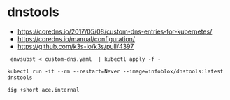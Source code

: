 # dnstools

- https://coredns.io/2017/05/08/custom-dns-entries-for-kubernetes/
- https://coredns.io/manual/configuration/
- https://github.com/k3s-io/k3s/pull/4397

```
 envsubst < custom-dns.yaml  | kubectl apply -f -

kubectl run -it --rm --restart=Never --image=infoblox/dnstools:latest dnstools

dig +short ace.internal
```
